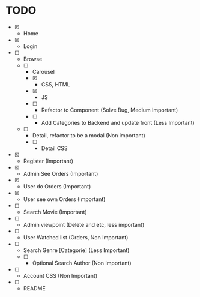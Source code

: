 # TODO

* [x] - Home
* [x] - Login
* [ ] - Browse
  * [ ] - Carousel
    * [x] - CSS, HTML
    * [x] - JS
    * [ ] - Refactor to Component (Solve Bug, Medium Important)
    * [ ] - Add Categories to Backend and update front (Less Important) 
  * [ ] - Detail, refactor to be a modal (Non important)
    * [ ] - Detail CSS

* [x] - Register (Important)
* [x] - Admin See Orders (Important)
* [x] - User do Orders (Important)
* [x] - User see own Orders (Important)
* [ ] - Search Movie (Important)

* [ ] - Admin viewpoint (Delete and etc, less important)
* [ ] - User Watched list (Orders, Non Important)

* [ ] - Search Genre [Categorie] (Less Important)
  * [ ] - Optional Search Author (Non Important)
* [ ] - Account CSS (Non Important)

* [ ] - README